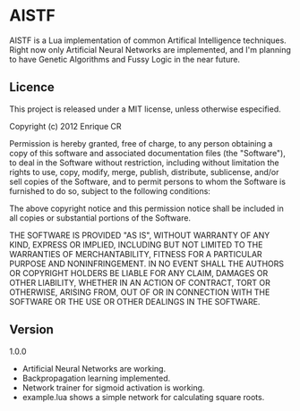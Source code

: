 AISTF
=============

AISTF is a Lua implementation of common Artifical Intelligence techniques. Right now only 
Artificial Neural Networks are implemented,  and I'm planning to have Genetic Algorithms and 
Fussy Logic in the near future.

Licence
-------

This project is released under a MIT license, unless otherwise especified.

Copyright (c) 2012 Enrique CR

Permission is hereby granted, free of charge, to any person obtaining a
copy of this software and associated documentation files (the "Software"),
to deal in the Software without restriction, including without limitation
the rights to use, copy, modify, merge, publish, distribute, sublicense,
and/or sell copies of the Software, and to permit persons to whom the
Software is furnished to do so, subject to the following conditions:

The above copyright notice and this permission notice shall be included
in all copies or substantial portions of the Software.

THE SOFTWARE IS PROVIDED "AS IS", WITHOUT WARRANTY OF ANY KIND, EXPRESS
OR IMPLIED, INCLUDING BUT NOT LIMITED TO THE WARRANTIES OF MERCHANTABILITY,
FITNESS FOR A PARTICULAR PURPOSE AND NONINFRINGEMENT. IN NO EVENT SHALL
THE AUTHORS OR COPYRIGHT HOLDERS BE LIABLE FOR ANY CLAIM, DAMAGES OR OTHER
LIABILITY, WHETHER IN AN ACTION OF CONTRACT, TORT OR OTHERWISE, ARISING
FROM, OUT OF OR IN CONNECTION WITH THE SOFTWARE OR THE USE OR OTHER
DEALINGS IN THE SOFTWARE.

Version
-------

1.0.0
- Artificial Neural Networks are working.
- Backpropagation learning implemented.
- Network trainer for sigmoid activation is working. 
- example.lua shows a simple network for calculating square roots.
